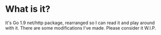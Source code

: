 What is it?
===========

It's Go 1.9 net/http package, rearranged so I can read it and play around with it.
There are some modifications I've made.
Please consider it W.I.P.